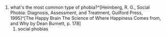 1. what's the most common type of phobia?^[Heimberg, R. G., Social Phobia: Diagnosis, Assessment, and Treatment, Guilford Press, 1995]^[The Happy Brain The Science of Where Happiness Comes from, and Why by Dean Burnett, p. 178]
	1. social phobias